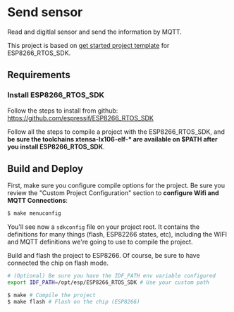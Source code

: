 # Send sensor

Read and digitlal sensor and send the information by MQTT.

This project is based on [get started project template](https://github.com/espressif/ESP8266_RTOS_SDK/tree/master/examples/get-started) for ESP8266_RTOS_SDK.

## Requirements
### Install ESP8266_RTOS_SDK

Follow the steps to install from github:
https://github.com/espressif/ESP8266_RTOS_SDK

Follow all the steps to compile a project with the ESP8266_RTOS_SDK, and **be sure the toolchains xtensa-lx106-elf-\* are available on $PATH after you install ESP8266_RTOS_SDK**.

## Build and Deploy

First, make sure you configure compile options for the project. Be sure you review the "Custom Project Configuration" section to **configure Wifi and MQTT Connections**:

```bash
$ make menuconfig
```

You'll see now a `sdkconfig` file on your project root. It contains the definitions for many things (flash, ESP82266 states, etc), including the WIFI and MQTT definitions we're going to use to compile the project.

Build and flash the project to ESP8266. Of course, be sure to have connected the chip on flash mode.

```bash
# (Optional) Be sure you have the IDF_PATH env variable configured
export IDF_PATH=/opt/esp/ESP8266_RTOS_SDK # Use your custom path

$ make # Compile the project
$ make flash # Flash on the chip (ESP8266)
```
